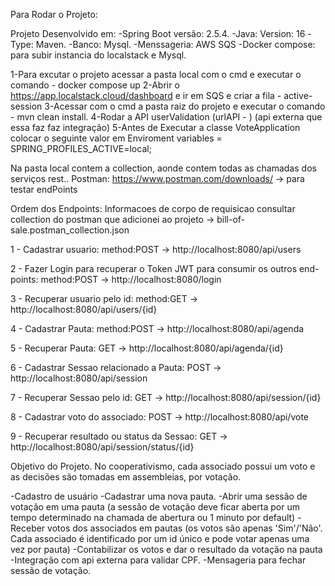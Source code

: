 Para Rodar o Projeto:

Projeto Desenvolvido em: 
-Spring Boot versão: 2.5.4.
-Java: Version: 16
-Type: Maven.
-Banco: Mysql.
-Menssageria: AWS SQS
-Docker compose: para subir instancia do localstack e Mysql. 

1-Para excutar o projeto acessar a pasta local com o cmd e executar o comando -  docker compose up
2-Abrir o https://app.localstack.cloud/dashboard e ir em SQS e criar a fila - active-session
3-Acessar com o cmd a pasta raiz do projeto e executar o comando - mvn clean install.
4-Rodar a API userValidation (urlAPI - ) (api externa que essa faz faz integração)
5-Antes de Executar a classe VoteApplication colocar o seguinte valor em Enviroment variables =  SPRING_PROFILES_ACTIVE=local;

Na pasta local contem a collection, aonde contem todas as chamadas dos serviços rest..
Postman: https://www.postman.com/downloads/ -> para testar endPoints

Ordem dos Endpoints: Informacoes de corpo de requisicao consultar collection do postman que adicionei ao projeto -> bill-of-sale.postman_collection.json

1 - Cadastrar usuario: method:POST -> http://localhost:8080/api/users

2 - Fazer Login para recuperar o Token JWT para consumir os outros end-points: method:POST -> http://localhost:8080/login

3 - Recuperar usuario pelo id: method:GET -> http://localhost:8080/api/users/{id}

4 - Cadastrar Pauta: method:POST -> http://localhost:8080/api/agenda

5 - Recuperar Pauta: GET -> http://localhost:8080/api/agenda/{id}

6 - Cadastrar Sessao relacionado a Pauta: POST -> http://localhost:8080/api/session

7 - Recuperar Sessao pelo id: GET -> http://localhost:8080/api/session/{id}

8 - Cadastrar voto do associado: POST -> http://localhost:8080/api/vote

9 - Recuperar resultado ou status da Sessao: GET -> http://localhost:8080/api/session/status/{id}

Objetivo do Projeto.
No cooperativismo, cada associado possui um voto e as decisões são tomadas em assembleias, por votação. 

-Cadastro de usuário
-Cadastrar uma nova pauta.
-Abrir uma sessão de votação em uma pauta (a sessão de votação deve ficar aberta por um tempo determinado na chamada de abertura ou 1 minuto por default)
-Receber votos dos associados em pautas (os votos são apenas 'Sim'/'Não'. Cada associado é identificado por um id único e pode votar apenas uma vez por pauta)
-Contabilizar os votos e dar o resultado da votação na pauta
-Integração com api externa para validar CPF.
-Mensageria para fechar sessão de votação.

